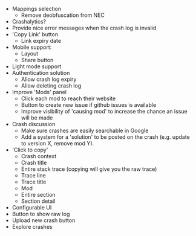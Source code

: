 - Mappings selection
  - Remove deobfuscation from NEC
- Crashalytics?
- Provide nice error messages when the crash log is invalid
- 'Copy Link' button
  - Link expiry date
- Mobile support: 
  - Layout
  - Share button
- Light mode support
- Authentication solution
  - Allow crash log expiry
  - Allow deleting crash log
- Improve 'Mods' panel
  - Click each mod to reach their website
  - Button to create new issue if github issues is available
  - Improve visibility of 'causing mod' to increase the chance an issue will be made
- Crash discussion
  - Make sure crashes are easily searchable in Google
  - Add a system for a 'solution' to be posted on the crash (e.g. update to version X, remove mod Y).
- 'Click to copy'
  - Crash context
  - Crash title
  - Entire stack trace (copying will give you the raw trace)
  - Trace line
  - Trace title
  - Mod
  - Entire section
  - Section detail
- Configurable UI
- Button to show raw log
- Upload new crash button
- Explore crashes